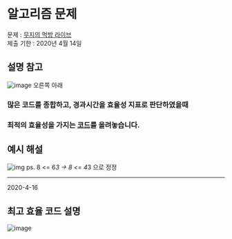 # 알고리즘 문제
문제 : [무지의 먹방 라이브](https://programmers.co.kr/learn/courses/30/lessons/42891)  
제출 기한 : 2020년 4월 14일

## 설명 참고
![image](https://user-images.githubusercontent.com/46951365/79038197-642abf00-7c12-11ea-8fa1-ac5561837506.png)
오른쪽 아래

### 많은 코드를 종합하고, 경과시간을 효율성 지표로 판단하였을때   
### 최적의 효율성을 가지는 [코드](https://github.com/ai-kmu/etc/blob/master/algorithm/2020/0414/junha.py)를 올려놓습니다.  

## 예시 해설 
![img](https://user-images.githubusercontent.com/46951365/79117750-ed82f280-7dc6-11ea-823f-0e44d710e407.png)
ps. 8 <= 6*3  -> 8 <= 4*3 으로 정정

***
2020-4-16
## 최고 효율 코드 설명
![image](https://user-images.githubusercontent.com/46951365/79435252-602fe000-800a-11ea-802b-6705305ed872.png)


























































